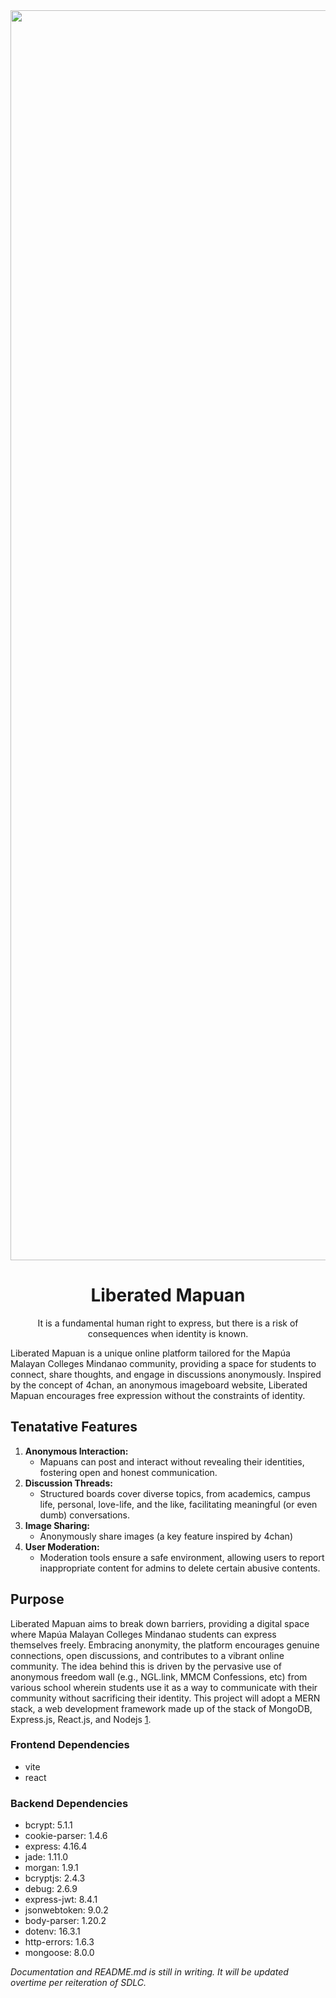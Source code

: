 <div align="center">
<img src="https://github.com/aidrecabrera/mapuan-liberate/assets/61798731/e86a9cca-40d2-4409-9de4-886b24364f24" style="height: 50vh" />
<h1>Liberated Mapuan</h1>
<p>It is a fundamental human right to express, but there is a risk of consequences when identity is known.</p>
</div>

Liberated Mapuan is a unique online platform tailored for the Mapúa Malayan Colleges Mindanao community, providing a space for students to connect, share thoughts, and engage in discussions anonymously. Inspired by the concept of 4chan, an anonymous imageboard website, Liberated Mapuan encourages free expression without the constraints of identity.

## Tenatative Features
1. **Anonymous Interaction:**
   - Mapuans can post and interact without revealing their identities, fostering open and honest communication.
2. **Discussion Threads:**
   - Structured boards cover diverse topics, from academics, campus life, personal, love-life, and the like, facilitating meaningful (or even dumb) conversations.
3. **Image Sharing:**
   - Anonymously share images (a key feature inspired by 4chan)
4. **User Moderation:**
   - Moderation tools ensure a safe environment, allowing users to report inappropriate content for admins to delete certain abusive contents.
     
## Purpose
Liberated Mapuan aims to break down barriers, providing a digital space where Mapúa Malayan Colleges Mindanao students can express themselves freely. Embracing anonymity, the platform encourages genuine connections, open discussions, and contributes to a vibrant online community. The idea behind this is driven by the pervasive use of anonymous freedom wall (e.g., NGL.link, MMCM Confessions, etc) from various school wherein students use it as a way to communicate with their community without sacrificing their identity. This project will adopt a MERN stack, a web development framework made up of the stack of MongoDB, Express.js, React.js, and Nodejs [1](https://www.mongodb.com/languages/mern-stack-tutorial).

### Frontend Dependencies
- vite
- react
  
### Backend Dependencies
- bcrypt: 5.1.1
- cookie-parser: 1.4.6
- express: 4.16.4
- jade: 1.11.0
- morgan: 1.9.1
- bcryptjs: 2.4.3
- debug: 2.6.9
- express-jwt: 8.4.1
- jsonwebtoken: 9.0.2
- body-parser: 1.20.2
- dotenv: 16.3.1
- http-errors: 1.6.3
- mongoose: 8.0.0



_Documentation and README.md is still in writing. It will be updated overtime per reiteration of SDLC._
